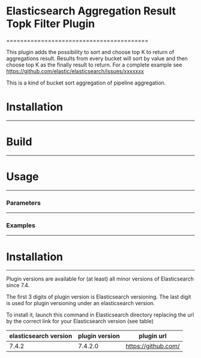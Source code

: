 # Elasticsearch Aggregation Result Topk Filter Plugin
=========================================

This plugin adds the possibility to sort and choose top K to return of aggregations result. Results from every bucket will sort by value and then choose top K as the finally result to return. For a complete example see https://github.com/elastic/elasticsearch/issues/xxxxxxx

This is a kind of bucket sort aggregation of pipeline aggregation.

# Installation
------------

# Build
-----

# Usage
--------------------------

### Parameters
--------------------------

### Examples
--------------------------

# Installation
--------------------------

Plugin versions are available for (at least) all minor versions of Elasticsearch since 7.4.

The first 3 digits of plugin version is Elasticsearch versioning. The last digit is used for plugin versioning under an elasticsearch version.

To install it, launch this command in Elasticsearch directory replacing the url by the correct link for your Elasticsearch version (see table)

| elasticsearch version | plugin version | plugin url |
| --------------------- | -------------- | ---------- |
| 7.4.2 | 7.4.2.0 | https://github.com/ |


